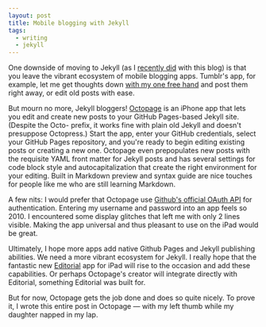 ```yaml
---
layout: post
title: Mobile blogging with Jekyll
tags: 
  - writing
  - jekyll
---
```


One downside of moving to Jekyll (as I [recently did](https://joewiz.org/2013/07/23/goodbye-tumblr-hello-github/) with this blog) is that you leave the vibrant ecosystem of mobile blogging apps. Tumblr's app, for example, let me get thoughts down [with my one free hand](https://joewiz.org/2012/12/30/john-horlivy-remembered/) and post them right away, or edit old posts with ease. 

But mourn no more, Jekyll bloggers! [Octopage](https://itunes.apple.com/us/app/octopage-blogging-jekyll-markdown/id649843345?mt=8) is an iPhone app that lets you edit and create new posts to your GitHub Pages-based Jekyll site. (Despite the Octo- prefix, it works fine with plain old Jekyll and doesn't presuppose Octopress.) Start the app, enter your GitHub credentials, select your GitHub Pages repository, and you're ready to begin editing existing posts or creating a new one. Octopage even prepopulates new posts with the requisite YAML front matter for Jekyll posts and has several settings for code block style and autocapitalization that create the right environment for your editing. Built in Markdown preview and syntax guide are nice touches for people like me who are still learning Markdown.

A few nits: I would prefer that Octopage use [Github's official OAuth API](https://developer.github.com/v3/oauth/) for authentication. Entering my username and password into an app feels so 2010. I encountered some display glitches that left me with only 2 lines visible. Making the app universal and thus pleasant to use on the iPad would be great.

Ultimately, I hope more apps add native Github Pages and Jekyll publishing abilities.  We need a more vibrant ecosystem for Jekyll.  I really hope that the fantastic new [Editorial](http://www.imore.com/editorial-ipad-gets-thoroughly-reviewed-found-be-awesome) app for iPad will rise to the occasion and add these capabilities. Or perhaps Octopage's creator will integrate directly with Editorial, something Editorial was built for. 

But for now, Octopage gets the job done and does so quite nicely. To prove it, I wrote this entire post in Octopage — with my left thumb while my daughter napped in my lap.